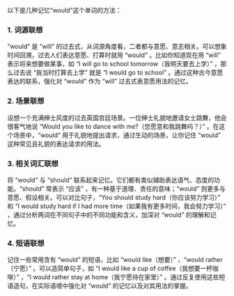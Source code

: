 以下是几种记忆“would”这个单词的方法：

### 1. 词源联想
“would” 是 “will” 的过去式，从词源角度看，二者都与意愿、意志相关。可以想象时间回溯，过去人们表达意愿、打算时就用 “would” 。比如你知道现在用 “will” 表示将来想要做某事，如 “I will go to school tomorrow（我明天要去上学）” ，那么过去说 “我当时打算去上学” 就是 “I would go to school” 。通过这种古今意愿表达的联系，强化对 “would” 作为 “will” 过去式表意愿用法的记忆。

### 2. 场景联想
设想一个充满绅士风度的过去英国宫廷场景。一位绅士礼貌地邀请女士跳舞，他会很客气地说 “Would you like to dance with me?（您愿意和我跳舞吗？）” 。在这个场景中，“would” 用于礼貌地提出请求，通过生动的场景，让你记住 “would” 这种常见且礼貌的表达请求的用法。

### 3. 相关词汇联想
将 “would” 与 “should” 联系起来记忆。它们都有类似辅助表达语气、态度的功能。“should” 常表示 “应该” ，有一种基于道理、责任的意味；“would” 则更多与意愿、假设相关。可以对比句子，“You should study hard（你应该努力学习）” 和 “I would study hard if I had more time（如果我有更多时间，我会努力学习）” ，通过分析两词在不同句子中的不同功能和含义，加深对 “would” 的理解和记忆。

### 4. 短语联想
记住一些常用含有 “would” 的短语，比如 “would like（想要）” ，“would rather（宁愿）” 。可以造简单句子，如 “I would like a cup of coffee（我想要一杯咖啡）” ，“I would rather stay at home（我宁愿待在家里）” 。通过反复使用这些短语造句，在实际语境中强化对 “would” 的记忆以及对其用法的掌握。 